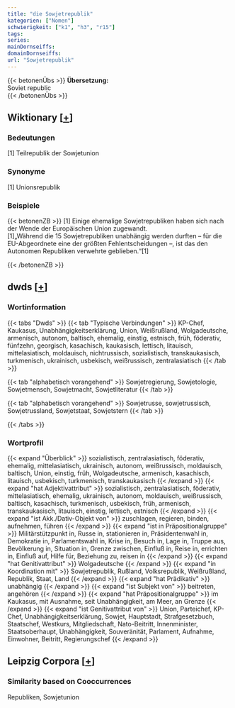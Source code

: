 ```yaml
---
title: "die Sowjetrepublik"
kategorien: ["Nomen"]
schwierigkeit: ["k1", "h3", "r15"]
tags:
series:
mainDornseiffs:
domainDornseiffs:
url: "Sowjetrepublik"
---
```


{{< betonenÜbs >}}
**Übersetzung:**  
Soviet republic  
{{< /betonenÜbs >}}

## Wiktionary [[+](https://de.wiktionary.org/wiki/Sowjetrepublik)]

### Bedeutungen
[1] Teilrepublik der Sowjetunion  

### Synonyme
[1] Unionsrepublik  

### Beispiele
{{< betonenZB >}}
[1] Einige ehemalige Sowjetrepubliken haben sich nach der Wende der Europäischen Union zugewandt.  
[1]„Während die 15 Sowjetrepubliken unabhängig werden durften – für die EU-Abgeordnete eine der größten Fehlentscheidungen –, ist das den Autonomen Republiken verwehrte geblieben.“[1]  

{{< /betonenZB >}}


## dwds [[+](https://www.dwds.de/wb/Sowjetrepublik)]

### Wortinformation
{{< tabs "Dwds" >}}
{{< tab "Typische Verbindungen" >}}
KP-Chef, Kaukasus, Unabhängigkeitserklärung, Union, Weißrußland, Wolgadeutsche, armenisch, autonom, baltisch, ehemalig, einstig, estnisch, früh, föderativ, fünfzehn, georgisch, kasachisch, kaukasisch, lettisch, litauisch, mittelasiatisch, moldauisch, nichtrussisch, sozialistisch, transkaukasisch, turkmenisch, ukrainisch, usbekisch, weißrussisch, zentralasiatisch
{{< /tab >}}

{{< tab "alphabetisch vorangehend" >}}
Sowjetregierung, Sowjetologie, Sowjetmensch, Sowjetmacht, Sowjetliteratur
{{< /tab >}}

{{< tab "alphabetisch vorangehend" >}}
Sowjetrusse, sowjetrussisch, Sowjetrussland, Sowjetstaat, Sowjetstern
{{< /tab >}}

{{< /tabs >}}

### Wortprofil
{{< expand "Überblick" >}} sozialistisch, zentralasiatisch, föderativ, ehemalig, mittelasiatisch, ukrainisch, autonom, weißrussisch, moldauisch, baltisch, Union, einstig, früh, Wolgadeutsche, armenisch, kasachisch, litauisch, usbekisch, turkmenisch, transkaukasisch {{< /expand >}}
{{< expand "hat Adjektivattribut" >}} sozialistisch, zentralasiatisch, föderativ, mittelasiatisch, ehemalig, ukrainisch, autonom, moldauisch, weißrussisch, baltisch, kasachisch, turkmenisch, usbekisch, früh, armenisch, transkaukasisch, litauisch, einstig, lettisch, estnisch {{< /expand >}}
{{< expand "ist Akk./Dativ-Objekt von" >}} zuschlagen, regieren, binden, aufnehmen, führen {{< /expand >}}
{{< expand "ist in Präpositionalgruppe" >}} Militärstützpunkt in, Russe in, stationieren in, Präsidentenwahl in, Demokratie in, Parlamentswahl in, Krise in, Besuch in, Lage in, Truppe aus, Bevölkerung in, Situation in, Grenze zwischen, Einfluß in, Reise in, errichten in, Einfluß auf, Hilfe für, Beziehung zu, reisen in {{< /expand >}}
{{< expand "hat Genitivattribut" >}} Wolgadeutsche {{< /expand >}}
{{< expand "in Koordination mit" >}} Sowjetrepublik, Rußland, Volksrepublik, Weißrußland, Republik, Staat, Land {{< /expand >}}
{{< expand "hat Prädikativ" >}} unabhängig {{< /expand >}}
{{< expand "ist Subjekt von" >}} beitreten, angehören {{< /expand >}}
{{< expand "hat Präpositionalgruppe" >}} im Kaukasus, mit Ausnahme, seit Unabhängigkeit, am Meer, an Grenze {{< /expand >}}
{{< expand "ist Genitivattribut von" >}} Union, Parteichef, KP-Chef, Unabhängigkeitserklärung, Sowjet, Hauptstadt, Strafgesetzbuch, Staatschef, Westkurs, Mitgliedschaft, Nato-Beitritt, Innenminister, Staatsoberhaupt, Unabhängigkeit, Souveränität, Parlament, Aufnahme, Einwohner, Beitritt, Regierungschef {{< /expand >}}

## Leipzig Corpora [[+](https://corpora.uni-leipzig.de/en/res?word=Sowjetrepublik&corpusId=deu_newscrawl-public_2018)]


### Similarity based on Cooccurrences
Republiken, Sowjetunion


